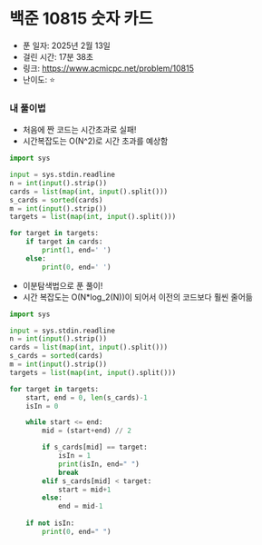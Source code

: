 # 백준 10815 숫자 카드

- 푼 일자: 2025년 2월 13일
- 걸린 시간: 17분 38초
- 링크: https://www.acmicpc.net/problem/10815
- 난이도: ⭐️

### 내 풀이법

- 처음에 짠 코드는 시간초과로 실패! 
- 시간복잡도는 O(N^2)로 시간 초과를 예상함

```py
import sys

input = sys.stdin.readline
n = int(input().strip())
cards = list(map(int, input().split()))
s_cards = sorted(cards)
m = int(input().strip())
targets = list(map(int, input().split()))

for target in targets:
    if target in cards:
        print(1, end=' ')
    else:
        print(0, end=' ')
```

- 이분탐색법으로 푼 풀이! 
- 시간 복잡도는 O(N*log_2(N))이 되어서 이전의 코드보다 훨씬 줄어듦

```py
import sys

input = sys.stdin.readline
n = int(input().strip())
cards = list(map(int, input().split()))
s_cards = sorted(cards)
m = int(input().strip())
targets = list(map(int, input().split()))

for target in targets:
    start, end = 0, len(s_cards)-1
    isIn = 0

    while start <= end:
        mid = (start+end) // 2

        if s_cards[mid] == target:
            isIn = 1
            print(isIn, end=" ")
            break
        elif s_cards[mid] < target:
            start = mid+1
        else:
            end = mid-1
    
    if not isIn:
        print(0, end=" ")
```